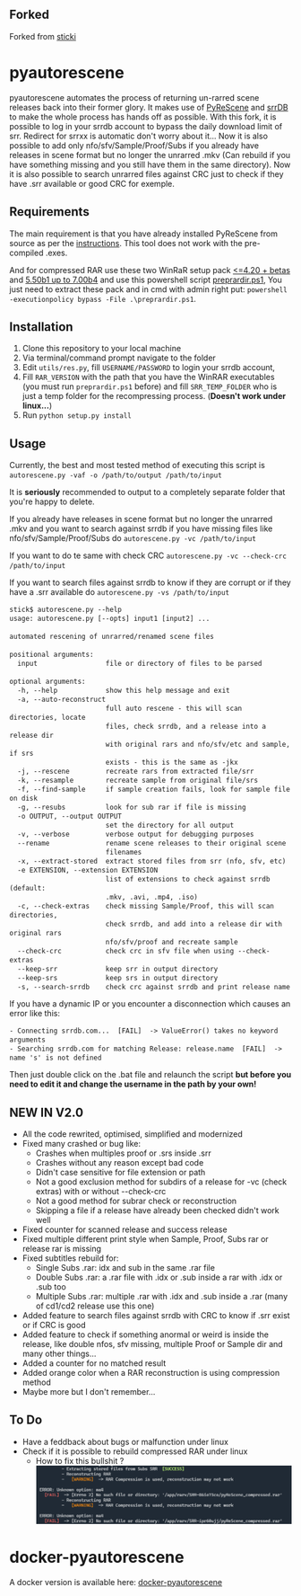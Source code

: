 Forked
------
Forked from [sticki](https://bitbucket.org/sticki/pyautorescene)  

pyautorescene
=============
pyautorescene automates the process of returning un-rarred scene releases back into their former glory.  It makes use of [PyReScene](https://github.com/srrDB/pyrescene) and [srrDB](http://srrdb.com) to make the whole process has hands off as possible. 
With this fork, it is possible to log in your srrdb account to bypass the daily download limit of srr. Redirect for srrxx is automatic don't worry about it...
Now it is also possible to add only nfo/sfv/Sample/Proof/Subs if you already have releases in scene format but no longer the unrarred .mkv (Can rebuild if you have something missing and you still have them in the same directory).
Now it is also possible to search unrarred files against CRC just to check if they have .srr available or good CRC for exemple.

Requirements
------------
The main requirement is that you have already installed PyReScene from source as per the [instructions](https://web.archive.org/web/20190118053832/https://bitbucket.org/Gfy/pyrescene/src/).  This tool does not work with the pre-compiled .exes.

And for compressed RAR use these two WinRaR setup pack [<=4.20 + betas](http://www.mediafire.com/?ooedhgdei3cm72u) and [5.50b1 up to 7.00b4](https://www.mediafire.com/file/jvgoh37eq71d6og/RARSETUP-X64-511%252B550b1-to-700b4.rar) and use this powershell script [preprardir.ps1](https://github.com/MRiCEQB/PS_preprardir), You just need to extract these pack and in cmd with admin right put: `powershell -executionpolicy bypass -File .\preprardir.ps1`.

Installation
------------
1. Clone this repository to your local machine
2. Via terminal/command prompt navigate to the folder
3. Edit `utils/res.py`, fill `USERNAME/PASSWORD` to login your srrdb account, 
4. Fill `RAR_VERSION` with the path that you have the WinRAR executables (you must run `preprardir.ps1` before) and fill `SRR_TEMP_FOLDER` who is just a temp folder for the recompressing process. (**Doesn't work under linux...**)
5. Run `python setup.py install`

Usage
-----
Currently, the best and most tested method of executing this script is `autorescene.py -vaf -o /path/to/output /path/to/input`

It is **seriously** recommended to output to a completely separate folder that you're happy to delete.


If you already have releases in scene format but no longer the unrarred .mkv and you want to search against srrdb if you have missing files like nfo/sfv/Sample/Proof/Subs do `autorescene.py -vc /path/to/input`

If you want to do te same with check CRC `autorescene.py -vc --check-crc /path/to/input`

If you want to search files against srrdb to know if they are corrupt or if they have a .srr available do `autorescene.py -vs /path/to/input`

```
stick$ autorescene.py --help
usage: autorescene.py [--opts] input1 [input2] ...

automated rescening of unrarred/renamed scene files

positional arguments:
  input                 file or directory of files to be parsed

optional arguments:
  -h, --help            show this help message and exit
  -a, --auto-reconstruct
                        full auto rescene - this will scan directories, locate
                        files, check srrdb, and a release into a release dir
                        with original rars and nfo/sfv/etc and sample, if srs
                        exists - this is the same as -jkx
  -j, --rescene         recreate rars from extracted file/srr
  -k, --resample        recreate sample from original file/srs
  -f, --find-sample     if sample creation fails, look for sample file on disk
  -g, --resubs          look for sub rar if file is missing
  -o OUTPUT, --output OUTPUT
                        set the directory for all output
  -v, --verbose         verbose output for debugging purposes
  --rename              rename scene releases to their original scene
                        filenames
  -x, --extract-stored  extract stored files from srr (nfo, sfv, etc)
  -e EXTENSION, --extension EXTENSION
                        list of extensions to check against srrdb (default:
                        .mkv, .avi, .mp4, .iso)
  -c, --check-extras    check missing Sample/Proof, this will scan directories, 
                        check srrdb, and add into a release dir with original rars 
                        nfo/sfv/proof and recreate sample
  --check-crc           check crc in sfv file when using --check-extras
  --keep-srr            keep srr in output directory
  --keep-srs            keep srs in output directory
  -s, --search-srrdb    check crc against srrdb and print release name
```

If you have a dynamic IP or you encounter a disconnection which causes an error like this:

```
- Connecting srrdb.com...  [FAIL]  -> ValueError() takes no keyword arguments
- Searching srrdb.com for matching Release: release.name  [FAIL]  -> name 's' is not defined
```

Then just double click on the .bat file and relaunch the script **but before you need to edit it and change the username in the path by your own!**

NEW IN V2.0
-----
* All the code rewrited, optimised, simplified and modernized
* Fixed many crashed or bug like:
  - Crashes when multiples proof or .srs inside .srr
  - Crashes without any reason except bad code
  - Didn't case sensitive for file extension or path
  - Not a good exclusion method for subdirs of a release for -vc (check extras) with or without --check-crc
  - Not a good method for subrar check or reconstruction
  - Skipping a file if a release have already been checked didn't work well
* Fixed counter for scanned release and success release
* Fixed multiple different print style when Sample, Proof, Subs rar or release rar is missing
* Fixed subtitles rebuild for:
  - Single Subs .rar: idx and sub in the same .rar file
  - Double Subs .rar: a .rar file with .idx or .sub inside a rar with .idx or .sub too
  - Multiple Subs .rar: multiple .rar with .idx and .sub inside a .rar (many of cd1/cd2 release use this one) 
* Added feature to search files against srrdb with CRC to know if .srr exist or if CRC is good
* Added feature to check if something anormal or weird is inside the release, like double nfos, sfv missing, multiple Proof or Sample dir and many other things...
* Added a counter for no matched result
* Added orange color when a RAR reconstruction is using compression method
* Maybe more but I don't remember...


To Do
-----
* Have a feddback about bugs or malfunction under linux
* Check if it is possible to rebuild compressed RAR under linux
  - How to fix this bullshit ?
    ![Bullshit.png](Bullshit.png)

docker-pyautorescene
=============
A docker version is available here: [docker-pyautorescene](https://github.com/jaloji/docker-pyautorescene)

